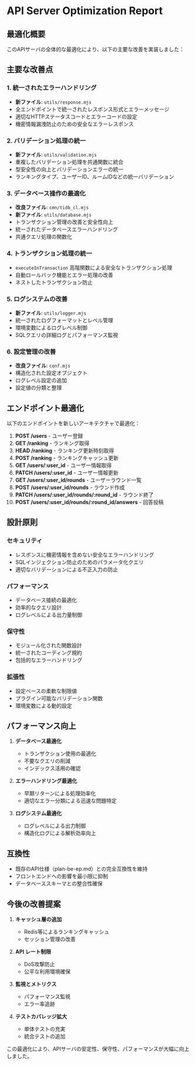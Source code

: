 # API Server Optimization Report

## 最適化概要

このAPIサーバの全体的な最適化により、以下の主要な改善を実装しました：

## 主要な改善点

### 1. 統一されたエラーハンドリング

- **新ファイル**: `utils/response.mjs`
- 全エンドポイントで統一されたレスポンス形式とエラーメッセージ
- 適切なHTTPステータスコードとエラーコードの設定
- 機密情報漏洩防止のための安全なエラーレスポンス

### 2. バリデーション処理の統一

- **新ファイル**: `utils/validation.mjs`
- 重複したバリデーション処理を共通関数に統合
- 型安全性の向上とバリデーションエラーの統一
- ランキングタイプ、ユーザーID、ルームIDなどの統一バリデーション

### 3. データベース操作の最適化

- **改良ファイル**: `cmn/tidb_cl.mjs`
- **新ファイル**: `utils/database.mjs`
- トランザクション管理の改善と安全性向上
- 統一されたデータベースエラーハンドリング
- 共通クエリ処理の関数化

### 4. トランザクション処理の統一

- `executeInTransaction` 高階関数による安全なトランザクション処理
- 自動ロールバック機能とエラー処理の改善
- ネストしたトランザクション防止

### 5. ログシステムの改善

- **新ファイル**: `utils/logger.mjs`
- 統一されたログフォーマットとレベル管理
- 環境変数によるログレベル制御
- SQLクエリの詳細ログとパフォーマンス監視

### 6. 設定管理の改善

- **改良ファイル**: `conf.mjs`
- 構造化された設定オブジェクト
- ログレベル設定の追加
- 設定値の分類と整理

## エンドポイント最適化

以下のエンドポイントを新しいアーキテクチャで最適化：

1. **POST /users** - ユーザー登録
2. **GET /ranking** - ランキング取得
3. **HEAD /ranking** - ランキング更新時刻取得
4. **POST /ranking** - ランキングキャッシュ更新
5. **GET /users/:user_id** - ユーザー情報取得
6. **PATCH /users/:user_id** - ユーザー情報更新
7. **GET /users/:user_id/rounds** - ユーザーラウンド一覧
8. **POST /users/:user_id/rounds** - ラウンド作成
9. **PATCH /users/:user_id/rounds/:round_id** - ラウンド終了
10. **POST /users/:user_id/rounds/:round_id/answers** - 回答投稿

## 設計原則

### セキュリティ
- レスポンスに機密情報を含めない安全なエラーハンドリング
- SQLインジェクション防止のためのパラメータ化クエリ
- 適切なバリデーションによる不正入力の防止

### パフォーマンス
- データベース接続の最適化
- 効率的なクエリ設計
- ログレベルによる出力量制御

### 保守性
- モジュール化された関数設計
- 統一されたコーディング規約
- 包括的なエラーハンドリング

### 拡張性
- 設定ベースの柔軟な制限値
- プラグイン可能なバリデーション関数
- 環境変数による動的設定

## パフォーマンス向上

1. **データベース最適化**
   - トランザクション使用の最適化
   - 不要なクエリの削減
   - インデックス活用の確認

2. **エラーハンドリング最適化**
   - 早期リターンによる処理効率化
   - 適切なエラー分類による迅速な問題特定

3. **ログシステム最適化**
   - ログレベルによる出力制御
   - 構造化ログによる解析効率向上

## 互換性

- 既存のAPI仕様（plan-be-ep.md）との完全互換性を維持
- フロントエンドへの影響を最小限に抑制
- データベーススキーマとの整合性確保

## 今後の改善提案

1. **キャッシュ層の追加**
   - Redis等によるランキングキャッシュ
   - セッション管理の改善

2. **API レート制限**
   - DoS攻撃防止
   - 公平な利用環境確保

3. **監視とメトリクス**
   - パフォーマンス監視
   - エラー率追跡

4. **テストカバレッジ拡大**
   - 単体テストの充実
   - 統合テストの追加

この最適化により、APIサーバの安定性、保守性、パフォーマンスが大幅に向上しました。

